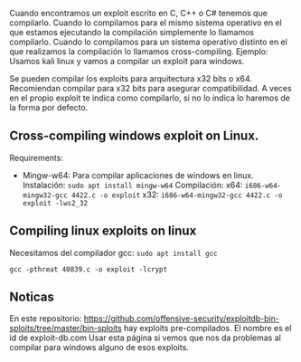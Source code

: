 Cuando encontramos un exploit escrito en C, C++ o C# tenemos que compilarlo. Cuando lo compilamos para el mismo sistema operativo en el que estamos ejecutando la compilación simplemente lo llamamos compilarlo. Cuando lo compilamos para un sistema operativo distinto en el que realizamos la compilación lo llamamos cross-compiling.
Ejemplo: Usamos kali linux y vamos a compilar un exploit para windows.

Se pueden compilar los exploits para arquitectura x32 bits o x64. Recomiendan compilar para x32 bits para asegurar compatibilidad. 
A veces en el propio exploit te indica como compilarlo, si no lo indica lo haremos de la forma por defecto.


## Cross-compiling windows exploit on Linux.

Requirements:
- Mingw-w64: Para compilar aplicaciones de windows en linux.
		Instalación: `sudo apt install mingw-w64`
	Compilación: 
	x64:
	`i686-w64-mingw32-gcc 4422.c -o exploit`
	x32:
	`i686-w64-mingw32-gcc 4422.c -o exploit -lws2_32`
		
	

## Compiling linux exploits on linux

Necesitamos del compilador gcc: `sudo apt install gcc`

`gcc -pthreat 40839.c -o exploit -lcrypt`


## Noticas

En este repositorio: https://github.com/offensive-security/exploitdb-bin-sploits/tree/master/bin-sploits hay exploits pre-compilados. El nombre es el id de exploit-db.com
Usar esta página si vemos que nos da problemas al compilar para windows alguno de esos exploits.